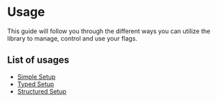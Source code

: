 # Usage

This guide will follow you through the different ways you can utilize the library to manage, control and use your flags.

## List of usages

- [Simple Setup](./simple.md)
- [Typed Setup](./typed.md)
- [Structured Setup](./structured.md)
